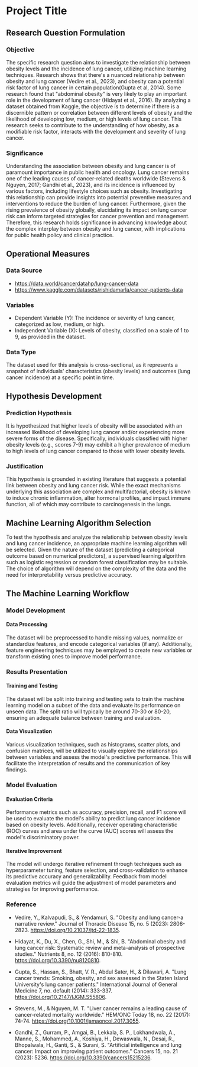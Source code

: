 # Project Title

## Research Question Formulation

### Objective
The specific research question aims to investigate the relationship between obesity levels and the incidence of lung cancer, utilizing machine learning techniques. Research shows that there's a nuanced relationship between obesity and lung cancer (Vedire et al., 2023), and obesity can a potential risk factor of lung cancer in certain population(Gupta et al, 2014). Some research found that "abdominal obesity" is very likely to play an important role in the development of lung cancer (Hidayat et al., 2016). By analyzing a dataset obtained from Kaggle, the objective is to determine if there is a discernible pattern or correlation between different levels of obesity and the likelihood of developing low, medium, or high levels of lung cancer. This research seeks to contribute to the understanding of how obesity, as a modifiable risk factor, interacts with the development and severity of lung cancer.

### Significance
Understanding the association between obesity and lung cancer is of paramount importance in public health and oncology. Lung cancer remains one of the leading causes of cancer-related deaths worldwide (Stevens & Nguyen, 2017; Gandhi et al., 2023), and its incidence is influenced by various factors, including lifestyle choices such as obesity. Investigating this relationship can provide insights into potential preventive measures and interventions to reduce the burden of lung cancer. Furthermore, given the rising prevalence of obesity globally, elucidating its impact on lung cancer risk can inform targeted strategies for cancer prevention and management. Therefore, this research holds significance in advancing knowledge about the complex interplay between obesity and lung cancer, with implications for public health policy and clinical practice.

## Operational Measures
### Data Source
- https://data.world/cancerdatahp/lung-cancer-data
- https://www.kaggle.com/datasets/rishidamarla/cancer-patients-data
### Variables
- Dependent Variable (Y): The incidence or severity of lung cancer, categorized as low, medium, or high.
- Independent Variable (X): Levels of obesity, classified on a scale of 1 to 9, as provided in the dataset.

### Data Type
The dataset used for this analysis is cross-sectional, as it represents a snapshot of individuals' characteristics (obesity levels) and outcomes (lung cancer incidence) at a specific point in time.

## Hypothesis Development

### Prediction Hypothesis
It is hypothesized that higher levels of obesity will be associated with an increased likelihood of developing lung cancer and/or experiencing more severe forms of the disease. Specifically, individuals classified with higher obesity levels (e.g., scores 7-9) may exhibit a higher prevalence of medium to high levels of lung cancer compared to those with lower obesity levels.

### Justification
This hypothesis is grounded in existing literature that suggests a potential link between obesity and lung cancer risk. While the exact mechanisms underlying this association are complex and multifactorial, obesity is known to induce chronic inflammation, alter hormonal profiles, and impact immune function, all of which may contribute to carcinogenesis in the lungs.

## Machine Learning Algorithm Selection

To test the hypothesis and analyze the relationship between obesity levels and lung cancer incidence, an appropriate machine learning algorithm will be selected. Given the nature of the dataset (predicting a categorical outcome based on numerical predictors), a supervised learning algorithm such as logistic regression or random forest classification may be suitable. The choice of algorithm will depend on the complexity of the data and the need for interpretability versus predictive accuracy.

## The Machine Learning Workflow

### Model Development

#### Data Processing
The dataset will be preprocessed to handle missing values, normalize or standardize features, and encode categorical variables (if any). Additionally, feature engineering techniques may be employed to create new variables or transform existing ones to improve model performance.

### Results Presentation

#### Training and Testing
The dataset will be split into training and testing sets to train the machine learning model on a subset of the data and evaluate its performance on unseen data. The split ratio will typically be around 70-30 or 80-20, ensuring an adequate balance between training and evaluation.

#### Data Visualization
Various visualization techniques, such as histograms, scatter plots, and confusion matrices, will be utilized to visually explore the relationships between variables and assess the model's predictive performance. This will facilitate the interpretation of results and the communication of key findings.

### Model Evaluation

#### Evaluation Criteria
Performance metrics such as accuracy, precision, recall, and F1 score will be used to evaluate the model's ability to predict lung cancer incidence based on obesity levels. Additionally, receiver operating characteristic (ROC) curves and area under the curve (AUC) scores will assess the model's discriminatory power.

#### Iterative Improvement
The model will undergo iterative refinement through techniques such as hyperparameter tuning, feature selection, and cross-validation to enhance its predictive accuracy and generalizability. Feedback from model evaluation metrics will guide the adjustment of model parameters and strategies for improving performance.

### Reference
- Vedire, Y., Kalvapudi, S., & Yendamuri, S. "Obesity and lung cancer-a narrative review." Journal of Thoracic Disease 15, no. 5 (2023): 2806-2823. https://doi.org/10.21037/jtd-22-1835.

- Hidayat, K., Du, X., Chen, G., Shi, M., & Shi, B. "Abdominal obesity and lung cancer risk: Systematic review and meta-analysis of prospective studies." Nutrients 8, no. 12 (2016): 810-810. https://doi.org/10.3390/nu8120810.

- Gupta, S., Hassan, S., Bhatt, V. R., Abdul Sater, H., & Dilawari, A. "Lung cancer trends: Smoking, obesity, and sex assessed in the Staten Island University's lung cancer patients." International Journal of General Medicine 7, no. default (2014): 333-337. https://doi.org/10.2147/IJGM.S55806.

- Stevens, M., & Nguyen, M. T. "Liver cancer remains a leading cause of cancer-related mortality worldwide." HEM/ONC Today 18, no. 22 (2017): 74-74. https://doi.org/10.1001/jamaoncol.2017.3055.

- Gandhi, Z., Gurram, P., Amgai, B., Lekkala, S. P., Lokhandwala, A., Manne, S., Mohammed, A., Koshiya, H., Dewaswala, N., Desai, R., Bhopalwala, H., Ganti, S., & Surani, S. "Artificial intelligence and lung cancer: Impact on improving patient outcomes." Cancers 15, no. 21 (2023): 5236. https://doi.org/10.3390/cancers15215236.
